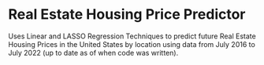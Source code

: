 # Real Estate Housing Price Predictor

Uses Linear and LASSO Regression Techniques to predict future Real Estate Housing Prices in the United States by location using data from July 2016 to July 2022 (up to date as of when code was written).
